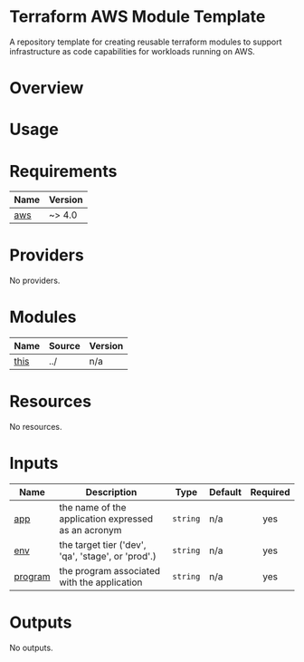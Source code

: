 # Terraform AWS Module Template
A repository template for creating reusable terraform modules to support infrastructure as code capabilities for workloads running on AWS. 

# Overview

# Usage 

<!-- BEGIN_TF_DOCS -->
# Requirements

| Name | Version |
|------|---------|
| <a name="requirement_aws"></a> [aws](#requirement\_aws) | ~> 4.0 |

# Providers

No providers.

# Modules

| Name | Source | Version |
|------|--------|---------|
| <a name="module_this"></a> [this](#module\_this) | ../ | n/a |

# Resources

No resources.

# Inputs

| Name | Description | Type | Default | Required |
|------|-------------|------|---------|:--------:|
| <a name="input_app"></a> [app](#input\_app) | the name of the application expressed as an acronym | `string` | n/a | yes |
| <a name="input_env"></a> [env](#input\_env) | the target tier ('dev', 'qa', 'stage', or 'prod'.) | `string` | n/a | yes |
| <a name="input_program"></a> [program](#input\_program) | the program associated with the application | `string` | n/a | yes |

# Outputs

No outputs.
<!-- END_TF_DOCS -->

